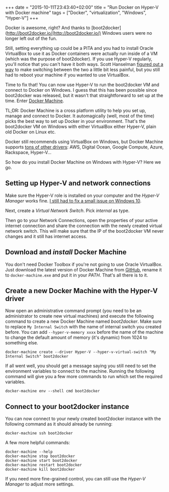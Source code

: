 +++
date = "2015-10-11T23:43:40+02:00"
title = "Run Docker on Hyper-V with Docker machine"
tags = ["Docker", "virtualization", "Windows", "Hyper-V"]
+++

Docker is awesome, right? And thanks to [boot2docker](http://boot2docker.io/(http://boot2docker.io/) Windows users were no longer left out of the fun.

Still, setting everything up could be a PITA and you had to install Oracle VirtualBox to use it as Docker containers were actually run inside of a VM (which was the purpose of boot2docker). If you use Hyper-V regularly, you'll notice that you can't have it both ways. Scott Hanselman [figured out a way](http://www.hanselman.com/blog/SwitchEasilyBetweenVirtualBoxAndHyperVWithABCDEditBootEntryInWindows81.aspx) to make switching between the two a little bit less painful, but you still had to reboot your machine if you wanted to use VirtualBox.

Time to fix that! You can now use Hyper-V to run the boot2docker VM and connect to Docker on Windows. I guess that this has been possible since boot2docker was released, but it wasn't that straightforward to set up at the time. Enter [Docker Machine](https://docs.docker.com/machine/).

TL;DR: Docker Machine is a cross platform utility to help you set up, manage and connect to Docker. It automagically (well, most of the time) picks the best way to set up Docker in your environment. That's the boot2docker VM on Windows with either VirtualBox either Hyper-V, plain old Docker on Linux etc.

Docker still recommends using VirtualBox on Windows, but Docker Machine supports [tons of other drivers](https://docs.docker.com/machine/drivers/): AWS, Digital Ocean, Google Compute, Azure, Rackspace, Hyper-V...

So how do you install Docker Machine on Windows with Hyper-V? Here we go.

## Setting up Hyper-V and network connections

Make sure the Hyper-V role is installed on your computer and the *Hyper-V Manager* works fine. [I still had to fix a small issue on Windows 10](/2015/how-to-fix-common-hyper-v-errors-on-windows-10/).

Next, create a *Virtual Network Switch*. Pick *internal* as type.

Then go to your Network Connections, open the properties of your active internet connection and share the connection with the newly created virtual network switch. This will make sure that the IP of the boot2docker VM never changes and it still has internet access.

## Download and *install* Docker Machine

You don't need Docker Toolbox if you're not going to use Oracle VirtualBox. Just download the latest version of Docker Machine from [GitHub](https://github.com/docker/machine/releases/), rename it to `docker-machine.exe` and put it in your *PATH*. That's all there is to it.

## Create a new Docker Machine with the Hyper-V driver

Now open an administrative command prompt (you need to be an administrator to create new virtual machines) and execute the following command to create a new Docker Machine named *boot2docker*. Make sure to replace `My Internal Switch` with the name of internal switch you created before. You can add `--hyper-v-memory xxxx` before the name of the machine to change the default amount of memory (it's dynamic) from 1024 to something else.

	docker-machine create --driver Hyper-V --hyper-v-virtual-switch "My Internal Switch" boot2docker
	
If all went well, you should get a message saying you still need to set the environment variables to connect to the machine. Running the following command will give you a few more commands to run which set the required variables.

	docker-machine env --shell cmd boot2docker
	
## Connect to your boot2docker instance
	
You can now connect to your newly created boot2docker instance with the following command as it should already be running:

	docker-machine ssh boot2docker
	
A few more helpful commands:

	docker-machine --help
	docker-machine stop boot2docker
	docker-machine start boot2docker
	docker-machine restart boot2docker
	docker-machine kill boot2docker
	
If you need more fine-grained control, you can still use the *Hyper-V Manager* to adjust more settings.